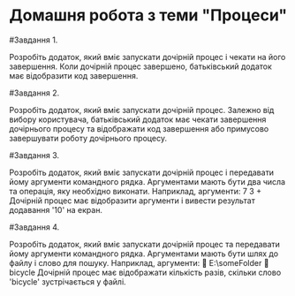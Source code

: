 # Домашня робота з теми "Процеси"

#Завдання 1.

Розробіть додаток, який вміє запускати дочірній процес і чекати 
на його завершення. Коли дочірній процес завершено, 
батьківський додаток має відобразити код завершення.

#Завдання 2.

Розробіть додаток, який вміє запускати дочірній процес. Залежно 
від вибору користувача, батьківський додаток має чекати 
завершення дочірнього процесу та відображати код завершення
або примусово завершувати роботу дочірнього процесу.

#Завдання 3.

Розробіть додаток, який вміє запускати дочірній процес і 
передавати йому аргументи командного рядка. Аргументами 
мають бути два числа та операція, яку необхідно виконати. 
Наприклад, аргументи: 
 7
 3
 + 
Дочірній процес має відобразити аргументи і вивести результат 
додавання '10' на екран.

#Завдання 4.

Розробіть додаток, який вміє запускати дочірній процес та 
передавати йому аргументи командного рядка. Аргументами 
мають бути шлях до файлу і слово для пошуку. Наприклад, 
аргументи: 
 E:\someFolder
 bicycle
Дочірній процес має відображати кількість разів, скільки слово 
'bicycle' зустрічається у файлі.

